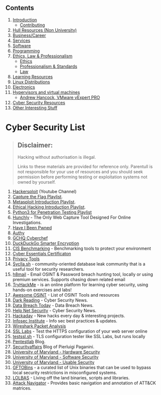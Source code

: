 ## Contents

1. [Introduction](README.md#introduction)
   - [Contributing](README.md##contributing)
2. [Hull Resources (Non University)](README.md#hull)
3. [Business/Career](README.md#business)
4. [Services](README.md#services)
5. [Software](README.md#software)
6. [Programming](Programming.md)
7. [Ethics, Law & Professionalism](Ethics_Law_Professionalism.md)
   - [Ethics](Ethics_Law_Professionalism.md#ethics)
   - [Professionalism & Standards](Ethics_Law_Professionalism.md#standards)
   - [Law](Ethics_Law_Professionalism.md#law)
8. [Learning Resources](README.md#education)
9. [Linux Distributions](README.md#linux)
10. [Electronics](Electronics.md)
11. [Hypervisors and virtual machines](Virtualisation.md#virtualisation)
    - [Andrew Hancock, VMware vExpert PRO](Virtualisation.md#andrewhancock)
12. [Cyber Security Resources](CyberSecurity.md)
13. [Other Interesting Stuff](README.md#misc)


# Cyber Security List <a name="cyber"></a>

> ## Disclaimer: 
>Hacking without authorisation is illegal.
> 
>Links to these materials are provided for reference only. Parentull is not responsible for your use of resources and you should seek permission before performing testing or exploitation systems not owned by yourself.
>

1. [Hackersploit](https://www.youtube.com/channel/UC0ZTPkdxlAKf-V33tqXwi3Q) (Youtube Channel) 
2. [Capture the Flag Playlist](https://www.youtube.com/playlist?list=PLBf0hzazHTGOyRReqMyE-CDMWAQ5AgXO-). 
3. [Metasploit Introduction Playlist](https://www.youtube.com/playlist?list=PLBf0hzazHTGN31ZPTzBbk70bohTYT7HSm).
4. [Ethical Hacking Introduction Playlist](https://www.youtube.com/playlist?list=PLBf0hzazHTGOEuhPQSnq-Ej8jRyXxfYvl). 
5. [Python3 for Penetration Testing Playlist](https://www.youtube.com/playlist?list=PLBf0hzazHTGM_dncTqO9l-0zUQYP0nNPU) 
6. [Hunchly](https://www.hunch.ly/) - The Only Web Capture Tool Designed For Online Investigations.
7. [Have I Been Pwned](https://haveibeenpwned.com/)
8. [Authy](https://authy.com)
9. [GCHQ Cyberchef](https://github.com/gchq/CyberChef)
10. [DuckDuckGo Smarter Encryption](https://github.com/duckduckgo/smarter-encryption)
11. [CIS Benchmarking](https://www.cisecurity.org/cis-benchmarks/) - Benchmarking tools to protect your environment
12. [Cyber Essentials Certificaton](https://www.ncsc.gov.uk/cyberessentials/overview)
13. [Privacy Tools](https://privacytools.io)
14. [Syclla.sh](https://scylla.sh/) - community-oriented database leak community that is a useful tool for security researchers.
15. [h8mail](https://github.com/khast3x/h8mail) - Email OSINT & Password breach hunting tool, locally or using premium services. Supports chasing down related email
16. [TryHackMe](https://tryhackme.com/) - is an online platform for learning cyber security, using hands-on exercises and labs!
17. [Awesome OSINT](https://github.com/jivoi/awesome-osint) - List of OSINT Tools and resources
18. [Dark Reading](https://www.darkreading.com/) - Cyber Security News. 
19. [Data Breach Today](https://www.databreachtoday.com/) - Data Breach News.
20. [Help Net Security](https://www.helpnetsecurity.com/) - Cyber Security News.
21. [Hackaday](https://hackaday.com/) - New hacks every day & interesting projects.
22. [Infosec Institute](https://www.infosecinstitute.com/resource-center/) - Info sec best practices & updates.
23. [Wireshark Packet Analysis](https://youtu.be/ZO46H_kI1bc)
24. [SSL Labs](https://ssllabs.com) - Test the HTTPS configuration of your web server online
25. [testssl.sh](https://testssl.sh/) - TLS configuration tester like SSL Labs, but runs locally
26. [Pentestlab](https://pentestlab.blog/) Blog.
27. [Securityaffairs](https://securityaffairs.co/wordpress/) Blog of Pierluigi Paganini.
28. [University of Maryland - Hardware Security](https://www.coursera.org/learn/hardware-security)
29. [University of Maryland - Software Security](https://www.coursera.org/learn/software-security)
30. [University of Maryland - Usable Security](https://www.coursera.org/learn/usable-security)
31. [GFTOBins](https://gtfobins.github.io/) - a curated list of Unix binaries that can be used to bypass local security restrictions in misconfigured systems.
32. [LOLBAS](https://lolbas-project.github.io/) - Living off the land binaries, scripts and libraries.
33. [Attack Navigator](https://github.com/mitre-attack/attack-navigator) - Provides basic navigation and annotation of ATT&CK matrices.
